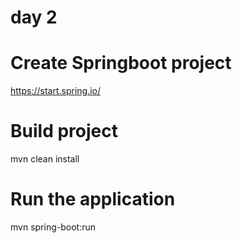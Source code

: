 # day 2
# Create Springboot project
https://start.spring.io/

# Build project
mvn clean install
# Run the application
mvn spring-boot:run